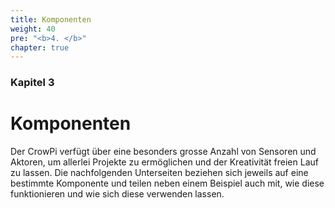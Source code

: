 ```yaml
---
title: Komponenten
weight: 40
pre: "<b>4. </b>"
chapter: true
---
```


### Kapitel 3

# Komponenten

Der CrowPi verfügt über eine besonders grosse Anzahl von Sensoren und Aktoren, um allerlei Projekte zu ermöglichen und der Kreativität 
freien Lauf zu lassen. Die nachfolgenden Unterseiten beziehen sich jeweils auf eine bestimmte Komponente und teilen neben einem Beispiel 
auch mit, wie diese funktionieren und wie sich diese verwenden lassen.
